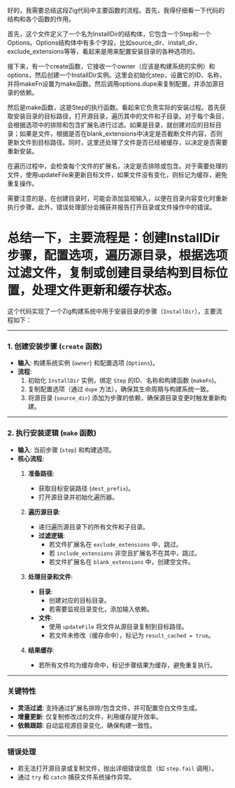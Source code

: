 好的，我需要总结这段Zig代码中主要函数的流程。首先，我得仔细看一下代码的结构和各个函数的作用。

首先，这个文件定义了一个名为InstallDir的结构体，它包含一个Step和一个Options。Options结构体中有多个字段，比如source_dir、install_dir、exclude_extensions等等，看起来是用来配置安装目录的各种选项的。

接下来，有一个create函数，它接收一个owner（应该是构建系统的实例）和options，然后创建一个InstallDir实例。这里会初始化step，设置它的ID、名称，并将makeFn设置为make函数。然后调用options.dupe来复制配置，并添加源目录的依赖。

然后是make函数，这是Step的执行函数。看起来它负责实际的安装过程。首先获取安装目录的目标路径，打开源目录，遍历其中的文件和子目录。对于每个条目，会根据选项中的排除和包含扩展名进行过滤。如果是目录，就创建对应的目标目录；如果是文件，根据是否在blank_extensions中决定是否截断文件内容，否则更新文件到目标路径。同时，这里还处理了文件是否已经被缓存，以决定是否需要重新安装。

在遍历过程中，会检查每个文件的扩展名，决定是否排除或包含。对于需要处理的文件，使用updateFile来更新目标文件，如果文件没有变化，则标记为缓存，避免重复操作。

需要注意的是，在创建目录时，可能会添加监视输入，以便在目录内容变化时重新执行步骤。此外，错误处理部分会捕获并报告打开目录或文件操作中的错误。

总结一下，主要流程是：创建InstallDir步骤，配置选项，遍历源目录，根据选项过滤文件，复制或创建目录结构到目标位置，处理文件更新和缓存状态。
================================================
这个代码实现了一个Zig构建系统中用于安装目录的步骤（`InstallDir`），主要流程如下：

---

### **1. 创建安装步骤 (`create` 函数)**
- **输入**: 构建系统实例 (`owner`) 和配置选项 (`Options`)。
- **流程**:
  1. 初始化 `InstallDir` 实例，绑定 `Step` 的ID、名称和构建函数 (`makeFn`)。
  2. 复制配置选项（通过 `dupe` 方法），确保其生命周期与构建系统一致。
  3. 将源目录 (`source_dir`) 添加为步骤的依赖，确保源目录变更时触发重新构建。

---

### **2. 执行安装逻辑 (`make` 函数)**
- **输入**: 当前步骤 (`step`) 和构建选项。
- **核心流程**:
  1. **准备路径**:
     - 获取目标安装路径 (`dest_prefix`)。
     - 打开源目录并初始化遍历器。

  2. **遍历源目录**:
     - 递归遍历源目录下的所有文件和子目录。
     - **过滤逻辑**:
       - 若文件扩展名在 `exclude_extensions` 中，跳过。
       - 若 `include_extensions` 非空且扩展名不在其中，跳过。
       - 若文件扩展名在 `blank_extensions` 中，创建空文件。

  3. **处理目录和文件**:
     - **目录**:
       - 创建对应的目标目录。
       - 若需要监视目录变化，添加输入依赖。
     - **文件**:
       - 使用 `updateFile` 将文件从源目录复制到目标路径。
       - 若文件未修改（缓存命中），标记为 `result_cached = true`。

  4. **结果缓存**:
     - 若所有文件均为缓存命中，标记步骤结果为缓存，避免重复执行。

---

### **关键特性**
- **灵活过滤**: 支持通过扩展名排除/包含文件，并可配置空白文件生成。
- **增量更新**: 仅复制修改过的文件，利用缓存提升效率。
- **依赖跟踪**: 自动监视源目录变化，确保构建一致性。

---

### **错误处理**
- 若无法打开源目录或复制文件，抛出详细错误信息（如 `step.fail` 调用）。
- 通过 `try` 和 `catch` 捕获文件系统操作异常。